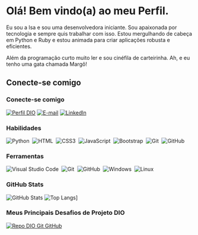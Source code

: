 <div>
    <h1>Olá! Bem vindo(a) ao meu Perfil.</h1>
    <p> Eu sou a Isa e sou uma desenvolvedora iniciante. Sou apaixonada por tecnologia e sempre quis trabalhar com isso. Estou mergulhando de cabeça em Python e Ruby e estou animada para criar aplicações robusta e eficientes.
    </p>
    <p> Além da programação curto muito ler e sou cinéfila de carteirinha. Ah, e eu tenho uma gata chamada Margô!
    </p>
</div>
<div>
    <h2>Conecte-se comigo</h2>

### Conecte-se comigo

[![Perfil DIO](https://img.shields.io/badge/-Meu%20Perfil%20na%20DIO-30A3DC?style=for-the-badge)](https://www.dio.me/users/owisa)
[![E-mail](https://img.shields.io/badge/Gmail-D14836?style=for-the-badge&logo=gmail&logoColor=white)](mailto:owisa@outlook.com)
[![LinkedIn](https://img.shields.io/badge/linkedin-%230077B5.svg?style=for-the-badge&logo=linkedin&logoColor=white)](https://www.linkedin.com/in/isa-bela/)

### Habilidades
![Python](https://img.shields.io/badge/Python-0D1117?style=for-the-badge&logo=python)&nbsp;
![HTML](https://img.shields.io/badge/HTML-000?style=for-the-badge&logo=html5&logoColor=30A3DC)&nbsp;
![CSS3](https://img.shields.io/badge/CSS3-000?style=for-the-badge&logo=css3&logoColor=E94D5F)&nbsp;
![JavaScript](https://img.shields.io/badge/JavaScript-000?style=for-the-badge&logo=javascript&logoColor=F0DB4F)&nbsp;
![Bootstrap](https://img.shields.io/badge/bootstrap-000?style=for-the-badge&logo=bootstrap&logoColor=553C7B)&nbsp;
![Git](https://img.shields.io/badge/Git-000?style=for-the-badge&logo=git&logoColor=E94D5F)&nbsp;
![GitHub](https://img.shields.io/badge/GitHub-000?style=for-the-badge&logo=github&logoColor=30A3DC)&nbsp;

### Ferramentas
![Visual Studio Code](https://img.shields.io/badge/Visual%20Studio%20Code-0078d7.svg?style=for-the-badge&logo=visual-studio-code&logoColor=white)&nbsp;
![Git](https://img.shields.io/badge/git-%23F05033.svg?style=for-the-badge&logo=git&logoColor=white)&nbsp;
![GitHub](https://img.shields.io/badge/-GitHub-0D1117?style=for-the-badge&logo=github&labelColor=0D1117)&nbsp;
![Windows](https://img.shields.io/badge/Windows-0078D6?style=for-the-badge&logo=windows&logoColor=white)&nbsp;
![Linux](https://img.shields.io/badge/Linux-FCC624?style=for-the-badge&logo=linux&logoColor=black)&nbsp;

### GitHub Stats
![GitHub Stats](https://github-readme-stats.vercel.app/api?username=istnss&show_icons=true&theme=synthwave)
![Top Langs](https://github-readme-stats.vercel.app/api/top-langs/?username=istnss&layout=compact)]


### Meus Principais Desafios de Projeto DIO
[![Repo DIO Git GitHub](https://github-readme-stats.vercel.app/api/pin/?username=elidianaandrade&repo=dio-lab-open-source&bg_color=000&border_color=30A3DC&show_icons=true&icon_color=30A3DC&title_color=E94D5F&text_color=FFF)](https://github.com/elidianaandrade/dio-lab-open-source)


